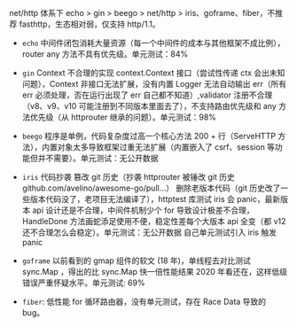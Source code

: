 net/http 体系下 echo > gin > beego > net/http > iris、goframe、fiber，不推荐 fasthttp，生态相对弱，仅支持 http/1.1。

- `echo` 中间件闭包消耗大量资源（每一个中间件的成本与其他框架不成比例），router any 方法不具有优先级。单元测试：84%

- `gin` Context 不合理的实现 context.Context 接口（尝试性传递 ctx 会出未知问题），Context 非接口无法扩展，没有内置 Logger 无法自动输出 err（所有 err 必须处理，否在运行出现了 err 自己都不知道）,validator 注册不合理（v8、v9、v10 可能注册到不同版本里面去了），不支持路由优先级和 any 方法优先级（从 httprouter 继承的问题）。单元测试：98%

- `beego` 程序是单例，代码复杂度过高一个核心方法 200 + 行（ServeHTTP 方法），内置对象太多导致框架过重无法扩展（内置嵌入了 csrf、session 等功能但并不需要）。单元测试：无公开数据

- `iris` 代码抄袭 篡改 git 历史（抄袭 httprouter 被锤改 git 历史 github.com/avelino/awesome-go/pull...） 删除老版本代码（git 历史改了一些版本代码没了，老项目无法编译了），httptest 库测试 iris 会 panic，最新版本 api 设计还是不合理，中间件机制少个 for 导致设计极差不合理，HandleDone 方法画蛇添足使用不便，稳定性差每个大版本 api 全变（都 v12 还不合理怎么会稳定）。单元测试：无公开数据 自己单元测试引入 iris 触发 panic

- `goframe` 以前看到的 gmap 组件的软文 (18 年)，单线程去对比测试 sync.Map ，得出的比 sync.Map 快一倍性能结果 2020 年看还在，这样低级错误严重怀疑水平。单元测试: 69%

- `fiber`: 低性能 for 循环路由器，没有单元测试，存在 Race Data 导致的 bug。
